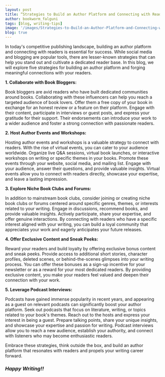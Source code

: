```yaml
---
layout: post
title: “Strategies to Build an Author Platform and Connecting with Readers”
author: bookworm_falguni
tags: [blog, writing-tips]
image: '/images/Strategies-to-Build-an-Author-Platform-and-Connecting-with-Readers.png'
blog: true
---
```

In today's competitive publishing landscape, building an author platform and connecting with readers is essential for success. While social media and blogging are popular tools, there are lesser-known strategies that can help you stand out and cultivate a dedicated reader base. In this blog, we will explore five strategies for building an author platform and forging meaningful connections with your readers.

**1. Collaborate with Book Bloggers:**

Book bloggers are avid readers who have built dedicated communities around books. Collaborating with these influencers can help you reach a targeted audience of book lovers. Offer them a free copy of your book in exchange for an honest review or a feature on their platform. Engage with their content, participate in interviews or guest posts, and express your gratitude for their support. Their endorsements can introduce your work to a wider audience and foster a strong connection with passionate readers.

**2. Host Author Events and Workshops:**

Hosting  author events and workshops is a valuable strategy to connect with readers. With the rise of virtual events, you can cater to your audience worldwide. Organize live Q&A sessions, virtual book launches, or interactive workshops on writing or specific themes in your books. Promote these events through your website, social media, and mailing list. Engage with your audience, answer their questions, and provide valuable insights. Virtual events allow you to connect with readers directly, showcase your expertise, and leave a lasting impression.

**3. Explore Niche Book Clubs and Forums:**

In addition to mainstream book clubs, consider joining or creating niche book clubs or forums centered around specific genres, themes, or interests related to your writing. Engage in discussions, recommend books, and provide valuable insights. Actively participate, share your expertise, and offer genuine interactions. By connecting with readers who have a specific interest aligned with your writing, you can build a loyal community that appreciates your work and eagerly anticipates your future releases.

**4. Offer Exclusive Content and Sneak Peeks:**

Reward your readers and build loyalty by offering exclusive bonus content and sneak peeks. Provide access to additional short stories, character profiles, deleted scenes, or behind-the-scenes glimpses into your writing process. You can offer these bonuses as a sign-up incentive for your newsletter or as a reward for your most dedicated readers. By providing exclusive content, you make your readers feel valued and deepen their connection with your work.

**5. Leverage Podcast Interviews:**

Podcasts have gained immense popularity in recent years, and appearing as a guest on relevant podcasts can significantly boost your author platform. Seek out podcasts that focus on literature, writing, or topics related to your book's themes. Reach out to the hosts and express your interest in being a guest. Prepare talking points, share your unique insights, and showcase your expertise and passion for writing. Podcast interviews allow you to reach a new audience, establish your authority, and connect with listeners who may become enthusiastic readers.

Embrace these strategies, think outside the box, and build an author platform that resonates with readers and propels your writing career forward.

### ***Happy Writing!!***

